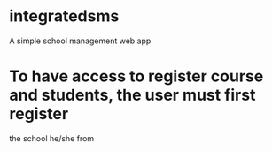 # integratedsms
A simple school management web app

# To have access to register course and students, the user must first register 
the school he/she from
